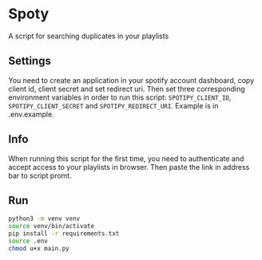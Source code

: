 # Spoty
A script for searching duplicates in your playlists

## Settings
You need to create an application in your spotify account dashboard, copy client id, client secret and set redirect uri. Then set three corresponding environment variables in order to run this script: `SPOTIPY_CLIENT_ID`, `SPOTIPY_CLIENT_SECRET` and `SPOTIPY_REDIRECT_URI`. Example is in .env.example.

## Info
When running this script for the first time, you need to authenticate and accept access to your playlists in browser. Then paste the link in address bar to script promt.

## Run
```bash
python3 -m venv venv
source venv/bin/activate
pip install -r requirements.txt
source .env
chmod u+x main.py
```
